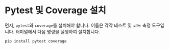 # Pytest 및 Coverage 설치

먼저, `pytest`와 `coverage`를 설치해야 합니다. 이들은 각각 테스트 및 코드 측정 도구입니다. 터미널에서 다음 명령을 실행하여 설치합니다.

```bash
pip install pytest coverage
```
